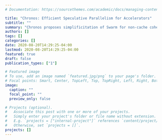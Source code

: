 ```yaml
---
# Documentation: https://sourcethemes.com/academic/docs/managing-content/

title: "Chronos: Efficient Speculative Parallelism for Accelerators"
subtitle: ""
summary: "Chronos proposes simplificitation of Swarm for non-cache coherent architecture, including accelerators. We demonstrate its benefits by building FPGA accelerators for four applications with speedups of 3.7x - 16x over 40-threaded CPU"
authors: []
tags: []
categories: []
date: 2020-08-20T14:29:25-04:00
lastmod: 2020-08-20T14:29:25-04:00
featured: true
draft: false
publication_types: ["1"]

# Featured image
# To use, add an image named `featured.jpg/png` to your page's folder.
# Focal points: Smart, Center, TopLeft, Top, TopRight, Left, Right, BottomLeft, Bottom, BottomRight.
image:
  caption: ""
  focal_point: ""
  preview_only: false

# Projects (optional).
#   Associate this post with one or more of your projects.
#   Simply enter your project's folder or file name without extension.
#   E.g. `projects = ["internal-project"]` references `content/project/deep-learning/index.md`.
#   Otherwise, set `projects = []`.
projects: []
---
```

